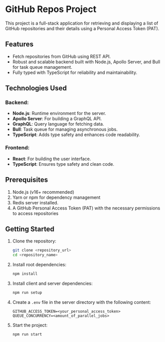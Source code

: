 # GitHub Repos Project

This project is a full-stack application for retrieving and displaying a list of GitHub repositories and their details using a Personal Access Token (PAT).

## Features

- Fetch repositories from GitHub using REST API.
- Robust and scalable backend built with Node.js, Apollo Server, and Bull for task queue management.
- Fully typed with TypeScript for reliability and maintainability.

## Technologies Used

### Backend:

- **Node.js**: Runtime environment for the server.
- **Apollo Server**: For building a GraphQL API.
- **GraphQL**: Query language for fetching data.
- **Bull**: Task queue for managing asynchronous jobs.
- **TypeScript**: Adds type safety and enhances code readability.

### Frontend:

- **React**: For building the user interface.
- **TypeScript**: Ensures type safety and clean code.

## Prerequisites

1. Node.js (v16+ recommended)
2. Yarn or npm for dependency management
3. Redis server installed.
4. A GitHub Personal Access Token (PAT) with the necessary permissions to access repositories

## Getting Started

1. Clone the repository:

   ```bash
   git clone <repository_url>
   cd <repository_name>
   ```

2. Install root dependencies:

   ```bash
   npm install
   ```

3. Install client and server dependencies:

   ```bash
   npm run setup
   ```

4. Create a `.env` file in the server directory with the following content:

   ```env
   GITHUB_ACCESS_TOKEN=<your_personal_access_token>
   QUEUE_CONCURRENCY=<amount_of_parallel_jobs>
   ```

5. Start the project:
   ```bash
   npm run start
   ```
